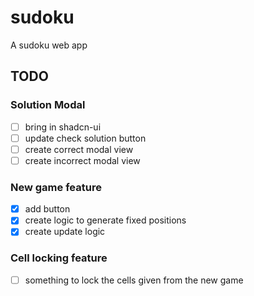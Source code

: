 # sudoku
A sudoku web app


## TODO

### Solution Modal

- [ ] bring in shadcn-ui 
- [ ] update check solution button 
- [ ] create correct modal view 
- [ ] create incorrect modal view 

### New game feature 

- [x] add button 
- [x] create logic to generate fixed positions
- [x] create update logic 

### Cell locking feature 

- [ ] something to lock the cells given from the new game 
